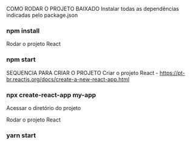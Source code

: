 COMO RODAR O PROJETO BAIXADO Instalar todas as dependências indicadas pelo package.json
### npm install

Rodar o projeto React
### npm start

SEQUENCIA PARA CRIAR O PROJETO Criar o projeto React - https://pt-br.reactjs.org/docs/create-a-new-react-app.html
### npx create-react-app my-app
Acessar o diretório do projeto

Rodar o projeto React
### yarn start